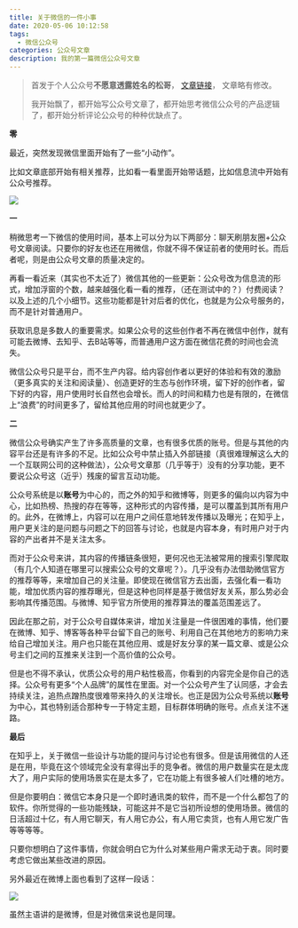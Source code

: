 ```yaml
---
title: 关于微信的一件小事
date: 2020-05-06 10:12:58
tags:
  - 微信公众号
categories: 公众号文章
description: 我的第一篇微信公众号文章
---
```


> 首发于个人公众号**不愿意透露姓名的松哥**， [文章链接](https://mp.weixin.qq.com/s/wYHRxYCJoi1L6r0mJqV0uQ)， 文章略有修改。
>
> 我开始飘了，都开始写公众号文章了，都开始思考微信公众号的产品逻辑了，都开始分析评论公众号的种种优缺点了。

**零**

最近，突然发现微信里面开始有了一些“小动作”。

比如文章底部开始有相关推荐，比如看一看里面开始带话题，比如信息流中开始有公众号推荐。

![](https://gitee.com/MyTypora/typorapic/raw/master/20210224102151.jpg)

**一**

稍微思考一下微信的使用时间，基本上可以分为以下两部分：聊天刷朋友圈+公众号文章阅读。只要你的好友也还在用微信，你就不得不保证前者的使用时长。而后者呢，则是由公众号文章的质量决定的。

再看一看近来（其实也不太近了）微信其他的一些更新：公众号改为信息流的形式，增加浮窗的个数，越来越强化看一看的推荐，（还在测试中的？）付费阅读？以及上述的几个小细节。这些功能都是针对后者的优化，也就是为公众号服务的，而不是针对普通用户。

获取讯息是多数人的重要需求。如果公众号的这些创作者不再在微信中创作，就有可能去微博、去知乎、去B站等等，而普通用户这方面在微信花费的时间也会流失。

微信公众号只是平台，而不生产内容。给内容创作者以更好的体验和有效的激励（更多真实的关注和阅读量）、创造更好的生态与创作环境，留下好的创作者，留下好的内容，用户使用时长自然也会增长。而人的时间和精力也是有限的，在微信上“浪费”的时间更多了，留给其他应用的时间也就更少了。

**二**

微信公众号确实产生了许多高质量的文章，也有很多优质的账号。但是与其他的内容平台还是有许多的不足。比如公众号中禁止插入外部链接（真很难理解这么大的一个互联网公司的这种做法），公众号文章那（几乎等于）没有的分享功能，更不要说公众号这（近乎）残废的留言互动功能。

公众号系统是以**账号**为中心的，而之外的知乎和微博等，则更多的偏向以内容为中心，比如热榜、热搜的存在等等，这种形式的内容传播，是可以覆盖到其所有用户的。此外，在微博上，内容可以在用户之间任意地转发传播以及曝光；在知乎上，用户更关注的是问题与问题之下的回答与讨论，也就是内容本身，有时用户对于内容的产出者并不是关注太多。

而对于公众号来讲，其内容的传播链条很短，更何况也无法被常用的搜索引擎爬取（有几个人知道在哪里可以搜索公众号的文章呢？）。几乎没有办法借助微信官方的推荐等等，来增加自己的关注量。即使现在微信官方去出面，去强化看一看功能，增加优质内容的推荐曝光，但是这种也同样是基于微信好友关系，那么势必会影响其传播范围。与微博、知乎官方所使用的推荐算法的覆盖范围差远了。

因此在那之前，对于公众号自媒体来讲，增加关注量是一件很困难的事情，他们要在微博、知乎、博客等各种平台留下自己的账号、利用自己在其他地方的影响力来给自己增加关注。用户也只能在其他应用、或是好友分享的某一篇文章、或是公众号主们之间的互推来关注到一个高价值的公众号。

但是也不得不承认，优质公众号的用户粘性极高，你看到的内容完全是你自己的选择。公众号有更多“个人品牌”的属性在里面。对一个公众号产生了认同感，才会去持续关注，追热点蹭热度很难带来持久的关注增长。也正是因为公众号系统以**账号**为中心，其也特别适合那种专一于特定主题，目标群体明确的账号。点点关注不迷路。

**最后**

在知乎上，关于微信一些设计与功能的提问与讨论也有很多。但是该用微信的人还是在用，毕竟在这个领域完全没有拿得出手的竞争者。微信的用户数量实在是太庞大了，用户实际的使用场景实在是太多了，它在功能上有很多被人们吐槽的地方。

但是你要明白：微信它本身只是一个即时通讯类的软件，而不是一个什么都包了的软件。你所觉得的一些功能残缺，可能这并不是它当初所设想的使用场景。微信的日活超过十亿，有人用它聊天，有人用它办公，有人用它卖货，也有人用它发广告等等等等。

只要你想明白了这件事情，你就会明白它为什么对某些用户需求无动于衷。同时要考虑它做出某些改进的原因。

另外最近在微博上面也看到了这样一段话：

![](https://gitee.com/MyTypora/typorapic/raw/master/20210224102158.jpg)

虽然主语讲的是微博，但是对微信来说也是同理。

